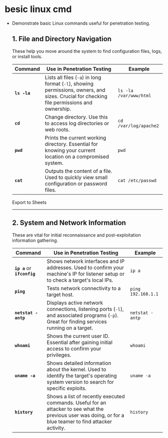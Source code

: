 # besic linux cmd

- Demonstrate basic Linux commands useful for penetration testing.
    
    ## 1. File and Directory Navigation
    
    These help you move around the system to find configuration files, logs, or install tools.
    
    | Command | Use in Penetration Testing | Example |
    | --- | --- | --- |
    | **`ls -la`** | Lists all files (`-a`) in long format (`-l`), showing permissions, owners, and sizes. Crucial for checking file permissions and ownership. | `ls -la /var/www/html` |
    | **`cd`** | Change directory. Use this to access log directories or web roots. | `cd /var/log/apache2` |
    | **`pwd`** | Prints the current working directory. Essential for knowing your current location on a compromised system. | `pwd` |
    | **`cat`** | Outputs the content of a file. Used to quickly view small configuration or password files. | `cat /etc/passwd` |
    
    Export to Sheets
    
    ---
    
    ## 2. System and Network Information
    
    These are vital for initial reconnaissance and post-exploitation information gathering.
    
    | Command | Use in Penetration Testing | Example |
    | --- | --- | --- |
    | **`ip a`** or **`ifconfig`** | Shows network interfaces and IP addresses. Used to confirm your machine's IP for listener setup or to check a target's local IPs. | `ip a` |
    | **`ping`** | Tests network connectivity to a target host. | `ping 192.168.1.1` |
    | **`netstat -antp`** | Displays active network connections, listening ports (`-l`), and associated programs (`-p`). Great for finding services running on a target. | `netstat -antp` |
    | **`whoami`** | Shows the current user ID. Essential after gaining initial access to confirm your privileges. | `whoami` |
    | **`uname -a`** | Shows detailed information about the kernel. Used to identify the target's operating system version to search for specific exploits. | `uname -a` |
    | **`history`** | Shows a list of recently executed commands. Useful for an attacker to see what the previous user was doing, or for a blue teamer to find attacker activity. | `history` |